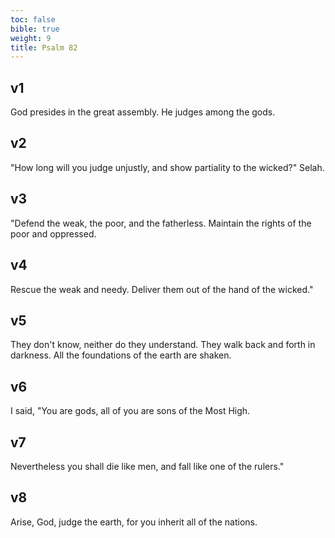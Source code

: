 ```yaml
---
toc: false
bible: true
weight: 9
title: Psalm 82
---
```




## v1 
God presides in the great assembly. He judges among the gods. 

## v2 
"How long will you judge unjustly, and show partiality to the wicked?" Selah. 

## v3 
"Defend the weak, the poor, and the fatherless. Maintain the rights of the poor and oppressed. 

## v4 
Rescue the weak and needy. Deliver them out of the hand of the wicked." 

## v5 
They don't know, neither do they understand. They walk back and forth in darkness. All the foundations of the earth are shaken. 

## v6 
I said, "You are gods, all of you are sons of the Most High. 

## v7 
Nevertheless you shall die like men, and fall like one of the rulers." 

## v8 
Arise, God, judge the earth, for you inherit all of the nations.
